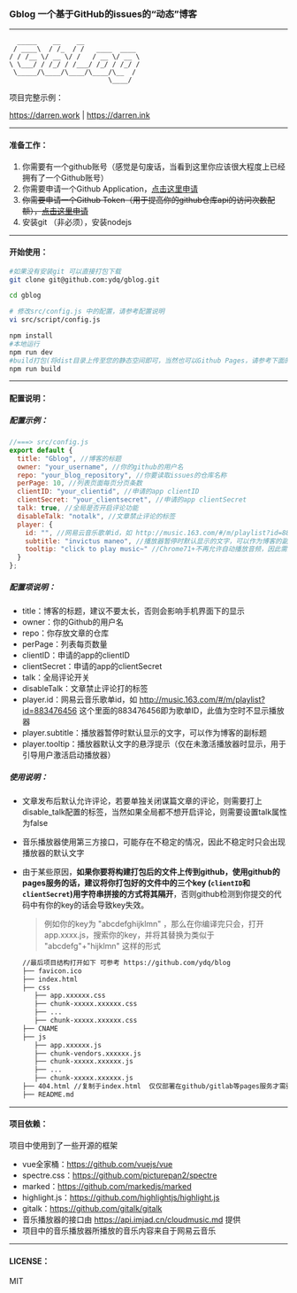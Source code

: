 ### Gblog 一个基于GitHub的issues的“动态”博客

---
~~~
  _____    __    __
 / ____\  / /_  / /   ____  ____
/ / /__ \/ __ \/ /   / __ \/ __ \
\ \___/ / /_/ / /___/ /_/ / /_/ /
 \_____/\____/\____/\____/\__  /
                         \____/
~~~

项目完整示例：

https://darren.work | https://darren.ink

---



#### 准备工作：

1. 你需要有一个github账号（感觉是句废话，当看到这里你应该很大程度上已经拥有了一个Github账号）
2. 你需要申请一个Github Application，[点击这里申请](https://github.com/settings/applications/new)
3. ~~你需要申请一个Github Token（用于提高你的github仓库api的访问次数配额），[点击这里申请](https://github.com/settings/tokens)~~
4. 安装git （非必须），安装nodejs

---



#### 开始使用：

~~~bash
#如果没有安装git 可以直接打包下载
git clone git@github.com:ydq/gblog.git

cd gblog

# 修改src/config.js 中的配置，请参考配置说明
vi src/script/config.js

npm install
#本地运行
npm run dev
#build打包(将dist目录上传至您的静态空间即可，当然也可以Github Pages，请参考下面的使用说明)
npm run build
~~~

---



#### 配置说明：

##### 配置示例：

~~~javascript
//===> src/config.js 
export default {
  title: "Gblog", //博客的标题
  owner: "your_username", //你的github的用户名
  repo: "your_blog_repository", //你要读取issues的仓库名称
  perPage: 10, //列表页面每页分页条数
  clientID: "your_clientid", //申请的app clientID
  clientSecret: "your_clientsecret", //申请的app clientSecret
  talk: true, //全局是否开启评论功能
  disableTalk: "notalk", //文章禁止评论的标签
  player: {
    id: "", //网易云音乐歌单id，如 http://music.163.com/#/m/playlist?id=883476456  这个里面的883476456，为空时不显示播放器
    subtitle: "invictus maneo", //播放器暂停时默认显示的文字，可以作为博客的副标题
    tooltip: "click to play music~" //Chrome71+不再允许自动播放音频，因此需要提示用户手动点击激活播放器，同时也是为了用户体验着想，不要一进来就音乐
  }
};
~~~



##### 配置项说明：

- title：博客的标题，建议不要太长，否则会影响手机界面下的显示
- owner：你的Github的用户名
- repo：你存放文章的仓库
- perPage：列表每页数量
- clientID：申请的app的clientID
- clientSecret：申请的app的clientSecret
- talk：全局评论开关
- disableTalk：文章禁止评论打的标签
- player.id：网易云音乐歌单id，如 http://music.163.com/#/m/playlist?id=883476456  这个里面的883476456即为歌单ID，此值为空时不显示播放器
- player.subtitle：播放器暂停时默认显示的文字，可以作为博客的副标题
- player.tooltip：播放器默认文字的悬浮提示（仅在未激活播放器时显示，用于引导用户激活启动播放器）



##### 使用说明：

- 文章发布后默认允许评论，若要单独关闭谋篇文章的评论，则需要打上disable_talk配置的标签，当然如果全局都不想开启评论，则需要设置talk属性为false

- 音乐播放器使用第三方接口，可能存在不稳定的情况，因此不稳定时只会出现播放器的默认文字

- 由于某些原因，**如果你要将构建打包后的文件上传到github，使用github的pages服务的话，建议将你打包好的文件中的三个key (`clientID`和`clientSecret`)用字符串拼接的方式将其隔开**，否则github检测到你提交的代码中有你的key的话会导致key失效。

  > 例如你的key为  "abcdefghijklmn"  ，那么在你编译完只会，打开app.xxxx.js，搜索你的key，并将其替换为类似于  "abcdefg"+"hijklmn"  这样的形式
  
  ~~~bash
  //最后项目结构打开如下 可参考 https://github.com/ydq/blog
  ├── favicon.ico
  ├── index.html
  ├── css
     ├── app.xxxxxx.css
     ├── chunk-xxxxx.xxxxxx.css
     ├── ...
     ├── chunk-xxxxx.xxxxxx.css
  ├── CNAME
  ├── js
     ├── app.xxxxxx.js
     ├── chunk-vendors.xxxxxx.js
     ├── chunk-xxxxx.xxxxxx.js
     ├── ...
     ├── chunk-xxxxx.xxxxxx.js
  ├── 404.html //复制于index.html  仅仅部署在github/gitlab等pages服务才需要
  ├── README.md
  ~~~

---



#### 项目依赖：

项目中使用到了一些开源的框架

- vue全家桶：https://github.com/vuejs/vue
- spectre.css：https://github.com/picturepan2/spectre
- marked：https://github.com/markedjs/marked
- highlight.js：https://github.com/highlightjs/highlight.js
- gitalk：https://github.com/gitalk/gitalk
- 音乐播放器的接口由 https://api.imjad.cn/cloudmusic.md 提供
- 项目中的音乐播放器所播放的音乐内容来自于网易云音乐



---



#### LICENSE：

MIT